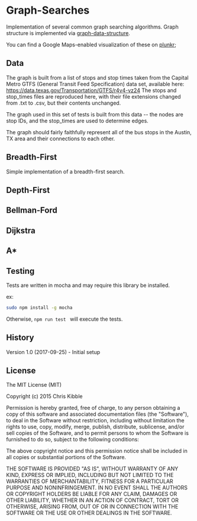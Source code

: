 # Graph-Searches
Implementation of several common graph searching algorithms.  Graph structure is implemented via [graph-data-structure](https://www.npmjs.com/package/graph-data-structure).

You can find a Google Maps-enabled visualization of these on [plunkr](https://run.plnkr.co/TbV0vQMOzDwnU28r/);

## Data
The graph is built from a list of stops and stop times taken from the Capital Metro GTFS (General Transit Feed Specification) data set, available here:
https://data.texas.gov/Transportation/GTFS/r4v4-vz24
The stops and stop_times files are reproduced here, with their file extensions changed from .txt to .csv, but their contents unchanged.

The graph used in this set of tests is built from this data -- the nodes are stop IDs, and the stop_times are used to determine edges.

The graph should fairly faithfully represent all of the bus stops in the Austin, TX area and their connections to each other.


## Breadth-First
Simple implementation of a breadth-first search.

## Depth-First
## Bellman-Ford
## Dijkstra
## A*


## Testing
Tests are written in mocha and may require this library be installed.

ex:

```sh
sudo npm install -g mocha
```

Otherwise, ```npm run test ``` will execute the tests.

## History
 
Version 1.0 (2017-09-25) - Initial setup
 
## License
 
The MIT License (MIT)

Copyright (c) 2015 Chris Kibble

Permission is hereby granted, free of charge, to any person obtaining a copy of this software and associated documentation files (the "Software"), to deal in the Software without restriction, including without limitation the rights to use, copy, modify, merge, publish, distribute, sublicense, and/or sell copies of the Software, and to permit persons to whom the Software is furnished to do so, subject to the following conditions:

The above copyright notice and this permission notice shall be included in all copies or substantial portions of the Software.

THE SOFTWARE IS PROVIDED "AS IS", WITHOUT WARRANTY OF ANY KIND, EXPRESS OR IMPLIED, INCLUDING BUT NOT LIMITED TO THE WARRANTIES OF MERCHANTABILITY, FITNESS FOR A PARTICULAR PURPOSE AND NONINFRINGEMENT. IN NO EVENT SHALL THE AUTHORS OR COPYRIGHT HOLDERS BE LIABLE FOR ANY CLAIM, DAMAGES OR OTHER LIABILITY, WHETHER IN AN ACTION OF CONTRACT, TORT OR OTHERWISE, ARISING FROM, OUT OF OR IN CONNECTION WITH THE SOFTWARE OR THE USE OR OTHER DEALINGS IN THE SOFTWARE.
